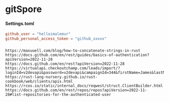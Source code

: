 # gitSpore

#### Settings.toml
```toml
github_user = "helloimalemur"
github_personal_access_token = "github_xxxxx"
```

###
    https://maxuuell.com/blog/how-to-concatenate-strings-in-rust
    https://docs.github.com/en/rest/guides/basics-of-authentication?apiVersion=2022-11-28
    https://docs.github.com/en/rest?apiVersion=2022-11-28
    https://virtualapi.checkoutchamp.com/leads/import/?loginId=v2devapi&password=v2devapi&campaignId=344&firstName=James&lastName=Koonts&emailAddress=test@me.com
    https://rust-lang-nursery.github.io/rust-cookbook/web/clients/apis.html
    https://rcos.io/static/internal_docs/reqwest/struct.ClientBuilder.html
    https://docs.github.com/en/rest/repos/repos?apiVersion=2022-11-28#list-repositories-for-the-authenticated-user
